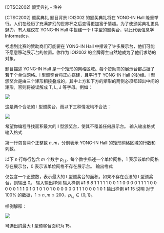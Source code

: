 



[CTSC2002] 颁奖典礼 - 洛谷














[CTSC2002] 颁奖典礼
题目背景
IOI2002 的颁奖典礼将在 YONG-IN Hall 隆重举行。人们在经历了充满梦幻的世界杯之后变得更加富于情趣。为了使颁奖典礼更具魅力，有人建议在 YONG-IN Hall 中搭建一个 $\text{I}$ 字型的颁奖台，以此代表信息学 Informatics。

考虑到比赛的赞助商们可能要在 YONG-IN Hall 中摆设了许多展示台，他们可能不愿意移动展示台的位置。你作为 IOI2002 的金牌得主自然地成为了他们求助的对象。


题目描述
YONG-IN Hall 是一个矩形的网格区域。每个赞助商的展示台都占据了若干个单位网格。$\text{I}$ 型颁奖台将正向搭建，且平行于 YONG-IN Hall 的边缘。$\text{I}$ 型颁奖台是由三个矩形相接叠成的，其中上方和下方的矩形的两侧必须都超出中间的矩形，否则将被误解成 $\text{T, L, J}$ 等字母。例如：  

![](https://cdn.luogu.com.cn/upload/image_hosting/lxije1kr.png)

这是两个合法的 $\text{I}$ 型颁奖台，而以下三种情况均不合法： 

![](https://cdn.luogu.com.cn/upload/image_hosting/4sekuxrx.png)

希望你编程寻找面积最大的 $\text{I}$ 型颁奖台，使其不覆盖任何展示台。
输入输出格式
输入格式

第一行包含两个正整数 $n,\,m$，分别表示 YONG-IN Hall 的矩形网格区域的行数和列数。

以下 $n$ 行每行包含 $m$ 个数字 $p_{i,\,j}$，每个数字描述一个单位网格，$1$ 表示该单位网格存在展示台，$0$ 表示该单位网格不存在展示台。
输出格式

仅包含一个正整数，表示最大的 $\text{I}$ 型颁奖台的面积。如果不存在合法的 $\text{I}$ 型颁奖台，则输出 $0$。
输入输出样例
输入样例 #1
6 8
1 1 1 1 1 0 0 1
1 0 0 0 0 1 1 1
1 0 0 0 0 0 1 1
1 0 1 0 1 0 1 0
1 0 0 0 0 0 0 1
1 1 0 0 0 1 0 1
输出样例 #1
15
说明
对于 $100\%$ 的数据，$1 \leq n,\,m \leq 200$，$p_{i,\,j} \in \{0,\,1\}$。

样例解释：

![](https://cdn.luogu.com.cn/upload/image_hosting/9zaz0leo.png)

可选出的最大 $\text{I}$ 型颁奖台面积为 $15$。






